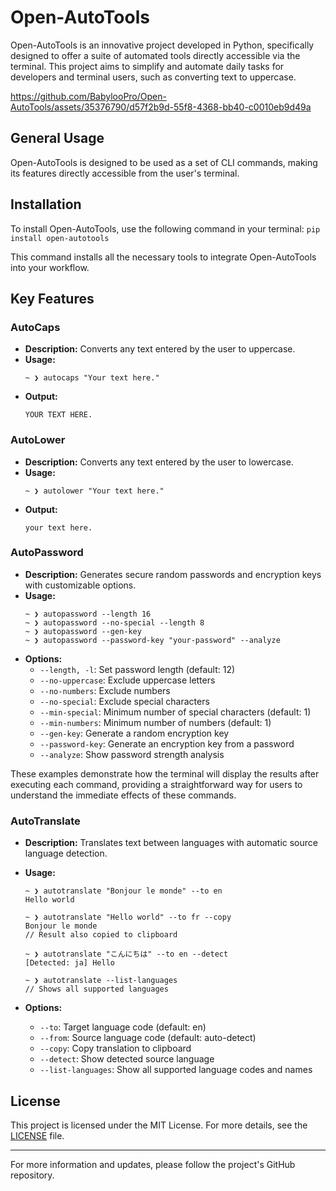 # Open-AutoTools

Open-AutoTools is an innovative project developed in Python, specifically designed to offer a suite of automated tools directly accessible via the terminal. This project aims to simplify and automate daily tasks for developers and terminal users, such as converting text to uppercase.

https://github.com/BabylooPro/Open-AutoTools/assets/35376790/d57f2b9d-55f8-4368-bb40-c0010eb9d49a

## General Usage

Open-AutoTools is designed to be used as a set of CLI commands, making its features directly accessible from the user's terminal.

## Installation

To install Open-AutoTools, use the following command in your terminal: `pip install open-autotools`

This command installs all the necessary tools to integrate Open-AutoTools into your workflow.

## Key Features

### AutoCaps

- **Description:** Converts any text entered by the user to uppercase.
- **Usage:**
  ```
  ~ ❯ autocaps "Your text here."
  ```
- **Output:**
  ```
  YOUR TEXT HERE.
  ```

### AutoLower

- **Description:** Converts any text entered by the user to lowercase.
- **Usage:**
  ```
  ~ ❯ autolower "Your text here."
  ```
- **Output:**
  ```
  your text here.
  ```

### AutoPassword

- **Description:** Generates secure random passwords and encryption keys with customizable options.
- **Usage:**
  ```
  ~ ❯ autopassword --length 16
  ~ ❯ autopassword --no-special --length 8
  ~ ❯ autopassword --gen-key
  ~ ❯ autopassword --password-key "your-password" --analyze
  ```
- **Options:**
  - `--length, -l`: Set password length (default: 12)
  - `--no-uppercase`: Exclude uppercase letters
  - `--no-numbers`: Exclude numbers
  - `--no-special`: Exclude special characters
  - `--min-special`: Minimum number of special characters (default: 1)
  - `--min-numbers`: Minimum number of numbers (default: 1)
  - `--gen-key`: Generate a random encryption key
  - `--password-key`: Generate an encryption key from a password
  - `--analyze`: Show password strength analysis

These examples demonstrate how the terminal will display the results after executing each command, providing a straightforward way for users to understand the immediate effects of these commands.

### AutoTranslate

- **Description:** Translates text between languages with automatic source language detection.
- **Usage:**

  ```
  ~ ❯ autotranslate "Bonjour le monde" --to en
  Hello world

  ~ ❯ autotranslate "Hello world" --to fr --copy
  Bonjour le monde
  // Result also copied to clipboard

  ~ ❯ autotranslate "こんにちは" --to en --detect
  [Detected: ja] Hello

  ~ ❯ autotranslate --list-languages
  // Shows all supported languages
  ```

- **Options:**
  - `--to`: Target language code (default: en)
  - `--from`: Source language code (default: auto-detect)
  - `--copy`: Copy translation to clipboard
  - `--detect`: Show detected source language
  - `--list-languages`: Show all supported language codes and names

## License

This project is licensed under the MIT License. For more details, see the [LICENSE](LICENSE) file.

---

For more information and updates, please follow the project's GitHub repository.
